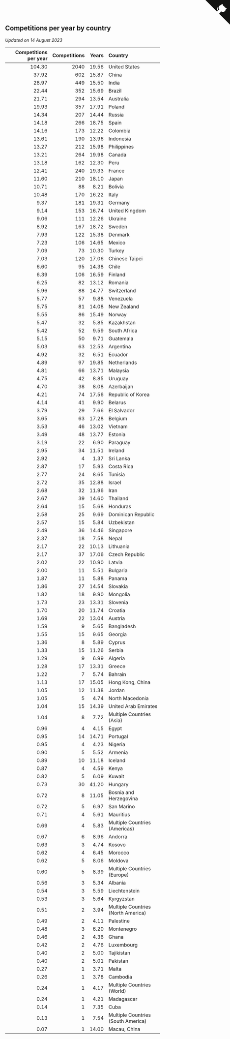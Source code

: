 ## Competitions per year by country

*Updated on 14 August 2023*

| Competitions per year | Competitions | Years | Country |
| ---: | ---: | ---: | :--- |
| 104.30 | 2040 | 19.56 | United States |
| 37.92 | 602 | 15.87 | China |
| 28.97 | 449 | 15.50 | India |
| 22.44 | 352 | 15.69 | Brazil |
| 21.71 | 294 | 13.54 | Australia |
| 19.93 | 357 | 17.91 | Poland |
| 14.34 | 207 | 14.44 | Russia |
| 14.18 | 266 | 18.75 | Spain |
| 14.16 | 173 | 12.22 | Colombia |
| 13.61 | 190 | 13.96 | Indonesia |
| 13.27 | 212 | 15.98 | Philippines |
| 13.21 | 264 | 19.98 | Canada |
| 13.18 | 162 | 12.30 | Peru |
| 12.41 | 240 | 19.33 | France |
| 11.60 | 210 | 18.10 | Japan |
| 10.71 | 88 | 8.21 | Bolivia |
| 10.48 | 170 | 16.22 | Italy |
| 9.37 | 181 | 19.31 | Germany |
| 9.14 | 153 | 16.74 | United Kingdom |
| 9.06 | 111 | 12.26 | Ukraine |
| 8.92 | 167 | 18.72 | Sweden |
| 7.93 | 122 | 15.38 | Denmark |
| 7.23 | 106 | 14.65 | Mexico |
| 7.09 | 73 | 10.30 | Turkey |
| 7.03 | 120 | 17.06 | Chinese Taipei |
| 6.60 | 95 | 14.38 | Chile |
| 6.39 | 106 | 16.59 | Finland |
| 6.25 | 82 | 13.12 | Romania |
| 5.96 | 88 | 14.77 | Switzerland |
| 5.77 | 57 | 9.88 | Venezuela |
| 5.75 | 81 | 14.08 | New Zealand |
| 5.55 | 86 | 15.49 | Norway |
| 5.47 | 32 | 5.85 | Kazakhstan |
| 5.42 | 52 | 9.59 | South Africa |
| 5.15 | 50 | 9.71 | Guatemala |
| 5.03 | 63 | 12.53 | Argentina |
| 4.92 | 32 | 6.51 | Ecuador |
| 4.89 | 97 | 19.85 | Netherlands |
| 4.81 | 66 | 13.71 | Malaysia |
| 4.75 | 42 | 8.85 | Uruguay |
| 4.70 | 38 | 8.08 | Azerbaijan |
| 4.21 | 74 | 17.56 | Republic of Korea |
| 4.14 | 41 | 9.90 | Belarus |
| 3.79 | 29 | 7.66 | El Salvador |
| 3.65 | 63 | 17.28 | Belgium |
| 3.53 | 46 | 13.02 | Vietnam |
| 3.49 | 48 | 13.77 | Estonia |
| 3.19 | 22 | 6.90 | Paraguay |
| 2.95 | 34 | 11.51 | Ireland |
| 2.92 | 4 | 1.37 | Sri Lanka |
| 2.87 | 17 | 5.93 | Costa Rica |
| 2.77 | 24 | 8.65 | Tunisia |
| 2.72 | 35 | 12.88 | Israel |
| 2.68 | 32 | 11.96 | Iran |
| 2.67 | 39 | 14.60 | Thailand |
| 2.64 | 15 | 5.68 | Honduras |
| 2.58 | 25 | 9.69 | Dominican Republic |
| 2.57 | 15 | 5.84 | Uzbekistan |
| 2.49 | 36 | 14.46 | Singapore |
| 2.37 | 18 | 7.58 | Nepal |
| 2.17 | 22 | 10.13 | Lithuania |
| 2.17 | 37 | 17.06 | Czech Republic |
| 2.02 | 22 | 10.90 | Latvia |
| 2.00 | 11 | 5.51 | Bulgaria |
| 1.87 | 11 | 5.88 | Panama |
| 1.86 | 27 | 14.54 | Slovakia |
| 1.82 | 18 | 9.90 | Mongolia |
| 1.73 | 23 | 13.31 | Slovenia |
| 1.70 | 20 | 11.74 | Croatia |
| 1.69 | 22 | 13.04 | Austria |
| 1.59 | 9 | 5.65 | Bangladesh |
| 1.55 | 15 | 9.65 | Georgia |
| 1.36 | 8 | 5.89 | Cyprus |
| 1.33 | 15 | 11.26 | Serbia |
| 1.29 | 9 | 6.99 | Algeria |
| 1.28 | 17 | 13.31 | Greece |
| 1.22 | 7 | 5.74 | Bahrain |
| 1.13 | 17 | 15.05 | Hong Kong, China |
| 1.05 | 12 | 11.38 | Jordan |
| 1.05 | 5 | 4.74 | North Macedonia |
| 1.04 | 15 | 14.39 | United Arab Emirates |
| 1.04 | 8 | 7.72 | Multiple Countries (Asia) |
| 0.96 | 4 | 4.15 | Egypt |
| 0.95 | 14 | 14.71 | Portugal |
| 0.95 | 4 | 4.23 | Nigeria |
| 0.90 | 5 | 5.52 | Armenia |
| 0.89 | 10 | 11.18 | Iceland |
| 0.87 | 4 | 4.59 | Kenya |
| 0.82 | 5 | 6.09 | Kuwait |
| 0.73 | 30 | 41.20 | Hungary |
| 0.72 | 8 | 11.05 | Bosnia and Herzegovina |
| 0.72 | 5 | 6.97 | San Marino |
| 0.71 | 4 | 5.61 | Mauritius |
| 0.69 | 4 | 5.83 | Multiple Countries (Americas) |
| 0.67 | 6 | 8.96 | Andorra |
| 0.63 | 3 | 4.74 | Kosovo |
| 0.62 | 4 | 6.45 | Morocco |
| 0.62 | 5 | 8.06 | Moldova |
| 0.60 | 5 | 8.39 | Multiple Countries (Europe) |
| 0.56 | 3 | 5.34 | Albania |
| 0.54 | 3 | 5.59 | Liechtenstein |
| 0.53 | 3 | 5.64 | Kyrgyzstan |
| 0.51 | 2 | 3.94 | Multiple Countries (North America) |
| 0.49 | 2 | 4.11 | Palestine |
| 0.48 | 3 | 6.20 | Montenegro |
| 0.46 | 2 | 4.36 | Ghana |
| 0.42 | 2 | 4.76 | Luxembourg |
| 0.40 | 2 | 5.00 | Tajikistan |
| 0.40 | 2 | 5.01 | Pakistan |
| 0.27 | 1 | 3.71 | Malta |
| 0.26 | 1 | 3.78 | Cambodia |
| 0.24 | 1 | 4.17 | Multiple Countries (World) |
| 0.24 | 1 | 4.21 | Madagascar |
| 0.14 | 1 | 7.35 | Cuba |
| 0.13 | 1 | 7.54 | Multiple Countries (South America) |
| 0.07 | 1 | 14.00 | Macau, China |


<a href="https://github.com/jonatanklosko/wca_statistics" class="github-corner" aria-label="View source on Github"><svg width="80" height="80" viewBox="0 0 250 250" style="fill:#151513; color:#fff; position: absolute; top: 0; border: 0; right: 0;" aria-hidden="true"><path d="M0,0 L115,115 L130,115 L142,142 L250,250 L250,0 Z"></path><path d="M128.3,109.0 C113.8,99.7 119.0,89.6 119.0,89.6 C122.0,82.7 120.5,78.6 120.5,78.6 C119.2,72.0 123.4,76.3 123.4,76.3 C127.3,80.9 125.5,87.3 125.5,87.3 C122.9,97.6 130.6,101.9 134.4,103.2" fill="currentColor" style="transform-origin: 130px 106px;" class="octo-arm"></path><path d="M115.0,115.0 C114.9,115.1 118.7,116.5 119.8,115.4 L133.7,101.6 C136.9,99.2 139.9,98.4 142.2,98.6 C133.8,88.0 127.5,74.4 143.8,58.0 C148.5,53.4 154.0,51.2 159.7,51.0 C160.3,49.4 163.2,43.6 171.4,40.1 C171.4,40.1 176.1,42.5 178.8,56.2 C183.1,58.6 187.2,61.8 190.9,65.4 C194.5,69.0 197.7,73.2 200.1,77.6 C213.8,80.2 216.3,84.9 216.3,84.9 C212.7,93.1 206.9,96.0 205.4,96.6 C205.1,102.4 203.0,107.8 198.3,112.5 C181.9,128.9 168.3,122.5 157.7,114.1 C157.9,116.9 156.7,120.9 152.7,124.9 L141.0,136.5 C139.8,137.7 141.6,141.9 141.8,141.8 Z" fill="currentColor" class="octo-body"></path></svg></a><style>.github-corner:hover .octo-arm{animation:octocat-wave 560ms ease-in-out}@keyframes octocat-wave{0%,100%{transform:rotate(0)}20%,60%{transform:rotate(-25deg)}40%,80%{transform:rotate(10deg)}}@media (max-width:500px){.github-corner:hover .octo-arm{animation:none}.github-corner .octo-arm{animation:octocat-wave 560ms ease-in-out}}</style>
